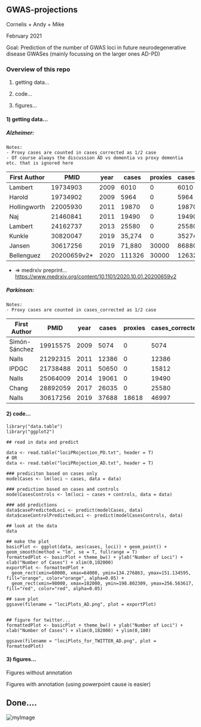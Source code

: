 ## GWAS-projections

Cornelis + Andy + Mike 

February 2021

Goal: Prediction of the number of GWAS loci in future neurodegenerative disease GWASes (mainly focussing on the larger ones AD-PD)

### Overview of this repo

1) getting data...

2) code...

3) figures...

#### 1) getting data...


##### Alzheimer:

```
Notes: 
- Proxy cases are counted in cases_corrected as 1/2 case
- Of course always the discussion AD vs dementia vs proxy dementia etc. that is ignored here

```

| First Author       | PMID | year | cases  | proxies | cases_corrected | controls | loci |
|--------------|------|------|--------|---------|-----------------|----------|------|
| Lambert      | 19734903   | 2009 | 6010   | 0       | 6010            | 8625     | 3    |
| Harold       | 19734902   | 2009 | 5964   | 0       | 5964            | 10188    | 3    |
| Hollingworth | 22005930   | 2011 | 19870  | 0       | 19870           | 39846    | 10   |
| Naj          | 21460841   | 2011 | 19490  | 0       | 19490           | 36770    | 10   |
| Lambert      | 24162737   | 2013 | 25580  | 0       | 25580           | 48466    | 19   |
| Kunkle       | 30820047   | 2019 | 35,274 | 0       | 35274           | 59,163   | 25   |
| Jansen       | 30617256   | 2019 | 71,880 | 30000   | 86880           | 383,378  | 29   |
| Bellenguez   | 20200659v2*   | 2020 | 111326 | 30000   | 126326          | 677663   | 75   |

* => medrxiv preprint... https://www.medrxiv.org/content/10.1101/2020.10.01.20200659v2

##### Parkinson:

```
Notes: 
- Proxy cases are counted in cases_corrected as 1/2 case

```

| First Author       | PMID | year | cases  | proxies | cases_corrected | controls | loci |
|--------------|------|------|--------|---------|-----------------|----------|------|
| Simón-Sánchez| 19915575   | 2009 | 5074   | 0       | 5074            | 8551     | 3    |
| Nalls       | 21292315   | 2011 | 12386  | 0      | 12386            | 21026    | 11    |
| IPDGC | 21738488   | 2011 | 50650  | 0       | 15812           | 21026    | 16   |
| Nalls          | 25064009   | 2014 | 19061  | 0       | 19490           | 100833    | 28   |
| Chang      | 28892059   | 2017 | 26035  | 0       | 25580           | 403190    | 44   |
| Nalls       | 30617256   | 2019 | 37688 | 18618   | 46997           | 1400000  | 90   |


#### 2) code...


```
library("data.table")
library("ggplot2")

## read in data and predict

data <- read.table("lociPRojection_PD.txt", header = T)
# OR
data <- read.table("lociPRojection_AD.txt", header = T)

### prediciton based on cases only
modelCases <- lm(loci ~ cases, data = data)

### prediction based on cases and controls
modelCasesControls <- lm(loci ~ cases + controls, data = data)

### add predictions
data$casePredictedLoci <- predict(modelCases, data)
data$caseControlPredictedLoci <- predict(modelCasesControls, data)

## look at the data
data

## make the plot
basicPlot <- ggplot(data, aes(cases, loci)) + geom_point() + geom_smooth(method = "lm", se = T, fullrange = T)
formattedPlot <- basicPlot + theme_bw() + ylab("Number of Loci") + xlab("Number of Cases") + xlim(0,102000)
exportPlot <- formattedPlot + 
  geom_rect(xmin=60000, xmax=64000, ymin=134.276863, ymax=151.134595, fill="orange", color="orange", alpha=0.05) + 
  geom_rect(xmin=98000, xmax=182000, ymin=198.802309, ymax=256.563617, fill="red", color="red", alpha=0.05)

## save plot
ggsave(filename = "lociPlots_AD.png", plot = exportPlot)


## figure for twitter...
formattedPlot <- basicPlot + theme_bw() + ylab("Number of Loci") + xlab("Number of Cases") + xlim(0,182000) + ylim(0,180)

ggsave(filename = "lociPlots_for_TWITTER_AD.png", plot = formattedPlot)

```


#### 3) figures...

Figures without annotation




Figures with annotation (using powerpoint cause is easier)




## Done....

![myImage](https://media.giphy.com/media/XRB1uf2F9bGOA/giphy.gif)
